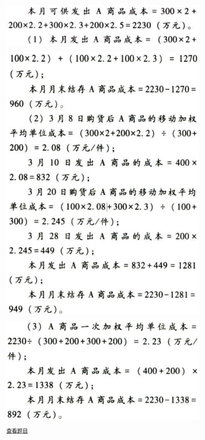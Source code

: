 ![](c2b4bb288fbd58003eb8a66dd2d53855.png)

![](7d84b5d3a2ba4c3e96643685a06a786b.png)

![](5122787fc4c9c656fc1cda6509fe30df.png)

[查看题目](../资产.存货.本章真题.md#6-题目)

